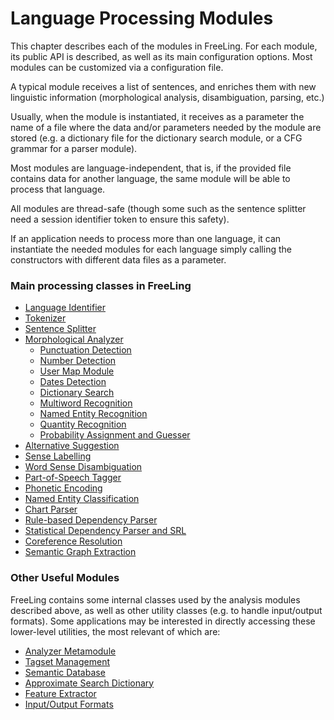 # Language Processing Modules 

This chapter describes each of the modules in FreeLing. For each module, its public API is described, as well as its main configuration options. Most modules can be customized via a configuration file.

A typical module receives a list of sentences, and enriches them with new linguistic information (morphological analysis, disambiguation, parsing, etc.)

Usually, when the module is instantiated, it receives as a parameter the name of a file where the data and/or parameters needed by the module are stored (e.g. a dictionary file for the dictionary search module, or a CFG grammar for a parser module).

Most modules are language-independent, that is, if the provided file contains data for another language, the same module will be able to process that language.

All modules are thread-safe (though some such as the sentence splitter need a session identifier token to ensure this safety).

If an application needs to process more than one language, it can instantiate the needed modules for each language simply calling the constructors with different data files as a parameter.

### Main processing classes in FreeLing

* [Language Identifier](modules/lang_ident.md)
* [Tokenizer](modules/tokenizer.md)
* [Sentence Splitter](modules/splitter.md)
* [Morphological Analyzer](modules/maco.md)
    * [Punctuation Detection](modules/punct.md)
    * [Number Detection](modules/numbers.md)
    * [User Map Module](modules/usermap.md)
    * [Dates Detection](modules/dates.md)
    * [Dictionary Search](modules/dictionary.md)
    * [Multiword Recognition](modules/locutions.md)
    * [Named Entity Recognition](modules/ner.md)
    * [Quantity Recognition](modules/quantities.md)
    * [Probability Assignment and Guesser](modules/probabilities.md)
* [Alternative Suggestion](modules/alternatives.md)
* [Sense Labelling](modules/senses.md)
* [Word Sense Disambiguation](modules/wsd.md)
* [Part-of-Speech Tagger](modules/tagger.md)
* [Phonetic Encoding](modules/phonetics.md)
* [Named Entity Classification](modules/nec.md)
* [Chart Parser](modules/chart_parser.md)
* [Rule-based Dependency Parser](modules/dep_txala.md)
* [Statistical Dependency Parser and SRL](modules/dep_treeler.md)
* [Coreference Resolution](modules/coreference.md)
* [Semantic Graph Extraction](modules/semgraph.md)

### Other Useful Modules  

  FreeLing contains some internal classes used by the analysis modules described above, as well as other utility classes (e.g. to handle input/output formats). Some applications may be interested in directly accessing these lower-level utilities, the most relevant of which are:
* [Analyzer Metamodule](modules/analyzer.md)
* [Tagset Management](modules/tagset.md)
* [Semantic Database](modules/semdb.md)
* [Approximate Search Dictionary](modules/foma.md)
* [Feature Extractor](modules/fex.md)
* [Input/Output Formats](modules/io.md)

